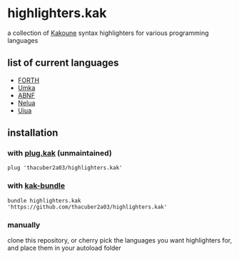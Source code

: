 # highlighters.kak

a collection of [Kakoune](https://github.com/mawww/kakoune) syntax highlighters for various programming languages

## list of current languages

- [FORTH](https://forth-standard.org)
- [Umka](https://github.com/vtereshkov/umka-lang)
- [ABNF](https://en.wikipedia.org/wiki/Augmented_Backus–Naur_form)
- [Nelua](https://nelua.io)
- [Uiua](https://uiua.org)

## installation

### with [plug.kak](https://github.com/andreyorst/plug.kak) (unmaintained)

```kak
plug 'thacuber2a03/highlighters.kak'
```

### with [kak-bundle](https://codeberg.org/jdugan6240/kak-bundle/)

```kak
bundle highlighters.kak 'https://github.com/thacuber2a03/highlighters.kak'
```

### manually

clone this repository, or cherry pick the languages you want highlighters for, and place them in your autoload folder
